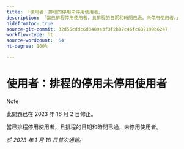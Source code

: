 ```yaml
---
title: 「使用者：排程的停用未停用使用者」
description: 「當已排程停用使用者，且排程的日期和時間已過，未停用使用者。」
hidefromtoc: true
source-git-commit: 32d55cddc6d3489e3f3f2b87c46fc682199b6247
workflow-type: ht
source-wordcount: '64'
ht-degree: 100%

---
```



# 使用者：排程的停用未停用使用者

>[!NOTE]
>
>此問題已在 2023 年 16 月 2 日修正。

當已排程停用使用者，且排程的日期和時間已過，未停用使用者。

_於 2023 年 1 月 18 日首次通報。_

